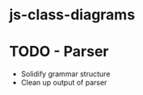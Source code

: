 js-class-diagrams
=================


TODO - Parser
=============
- Solidify grammar structure
- Clean up output of parser
